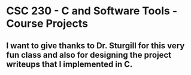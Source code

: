 # CSC 230 - C and Software Tools - Course Projects

## I want to give thanks to Dr. Sturgill for this very fun class and also for designing the project writeups that I implemented in C.
